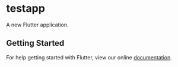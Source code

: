 # testapp

A new Flutter application.

## Getting Started

For help getting started with Flutter, view our online
[documentation](https://flutter.io/).
